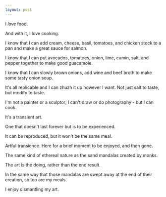 ```yaml
---
layout: post
---
```


I *love* food. 

And with it, I love cooking. 

I know that I can add cream, cheese, basil, tomatoes, and chicken stock to a pan and make a great sauce for salmon. 

I know that I can put avocados, tomatoes, onion, lime, cumin, salt, and pepper together to make good guacamole. 

I know that I can slowly brown onions, add wine and beef broth to make some tasty onion soup. 

It's all replicable and I can zhuzh it up however I want. Not just salt to taste, but modify to taste. 

I'm not a painter or a sculptor; I can't draw or do photography - but I can cook. 

It's a transient art. 

One that doesn't last forever but is to be experienced. 

It can be reproduced, but it won't be the same meal. 

Artful transience. Here for a brief moment to be enjoyed, and then gone.

The same kind of ethereal nature as the sand mandalas created by monks. 

The art is the doing, rather than the end result. 

In the same way that those mandalas are swept away at the end of their creation, so too are my meals. 

I enjoy dismantling my art.